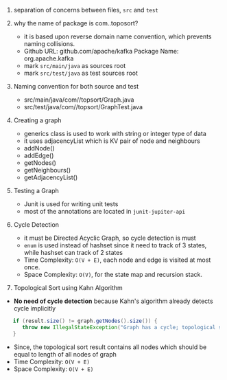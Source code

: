 1. separation of concerns between files, `src` and `test`
2. why the name of package is com.<github-name>.toposort?
   - it is based upon reverse domain name convention, which prevents naming collisions. 
   - Github URL: github.com/apache/kafka	 Package Name: org.apache.kafka
   - mark `src/main/java` as sources root
   - mark `src/test/java` as test sources root

3. Naming convention for both source and test
   - src/main/java/com/<github-name>/topsort/Graph.java
   - src/test/java/com/<github-name>/topsort/GraphTest.java

4. Creating a graph
   - generics class is used to work with string or integer type of data
   - it uses adjacencyList which is KV pair of node and neighbours
   - addNode()
   - addEdge()
   - getNodes()
   - getNeighbours()
   - getAdjacencyList()

5. Testing a Graph
   - Junit is used for writing unit tests
   - most of the annotations are located in `junit-jupiter-api`

6. Cycle Detection
   - it must be Directed Acyclic Graph, so cycle detection is must
   - `enum` is used instead of hashset since it need to track of 3 states, while hashset can track of 2 states
   - Time Complexity: `O(V + E)`, each node and edge is visited at most once. 
   - Space Complexity: `O(V)`, for the state map and recursion stack.

7. Topological Sort using Kahn Algorithm
- **No need of cycle detection** because Kahn's algorithm already detects cycle implicitly
```java
   if (result.size() != graph.getNodes().size()) { 
      throw new IllegalStateException("Graph has a cycle; topological sort is not possible.");
   }
```
- Since, the topological sort result contains all nodes which should be equal to length of all nodes of graph
- Time Complexity: `O(V + E)`
- Space Complexity: `O(V + E)`